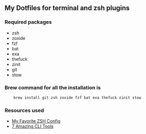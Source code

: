 ## My Dotfiles for terminal and zsh plugins

### Required packages
- zsh
- zoxide
- fzf
- bat
- exa
- thefuck
- zinit
- git
- stow


### Brew command for all the installation is
```bash
    brew install git zsh zoxide fzf bat exa thefuck zinit stow
```

### Resources used
- [My Favorite ZSH Config](https://youtu.be/ud7YxC33Z3w?si=D1Nask3A9Wf4A7UF)
- [7 Amazing CLI Tools](https://youtu.be/mmqDYw9C30I?si=n2xVw3DwsbjXLBJz)
